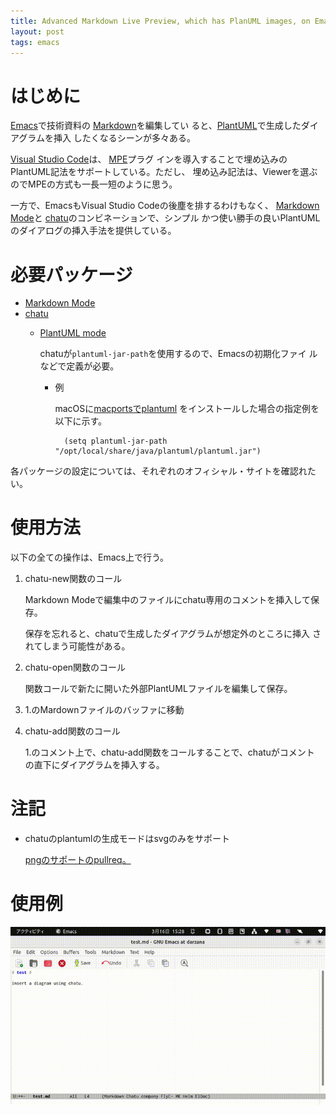 ```yaml
---
title: Advanced Markdown Live Preview, which has PlanUML images, on Emacs
layout: post
tags: emacs
---
```

# はじめに

[Emacs](https://www.gnu.org/software/emacs/)で技術資料の
[Markdown](https://daringfireball.net/projects/markdown/)を編集してい
ると、[PlantUML](https://plantuml.com/ja/)で生成したダイアグラムを挿入
したくなるシーンが多々ある。

[Visual Studio Code](https://code.visualstudio.com)は、
[MPE](https://shd101wyy.github.io/markdown-preview-enhanced/#/)プラグ
インを導入することで埋め込みのPlantUML記法をサポートしている。ただし、
埋め込み記法は、Viewerを選ぶのでMPEの方式も一長一短のように思う。

一方で、EmacsもVisual Studio Codeの後塵を排するわけもなく、
[Markdown Mode](https://jblevins.org/projects/markdown-mode/)と
[chatu](https://github.com/kimim/chatu)のコンビネーションで、シンプル
かつ使い勝手の良いPlantUMLのダイアログの挿入手法を提供している。

# 必要パッケージ

- [Markdown Mode](https://jblevins.org/projects/markdown-mode/)
- [chatu](https://github.com/kimim/chatu)
    - [PlantUML mode](https://github.com/skuro/plantuml-mode)

        chatuが`plantuml-jar-path`を使用するので、Emacsの初期化ファイ
        ルなどで定義が必要。

        - 例
		
		    macOSに[macportsでplantuml](https://ports.macports.org/search/?q=plantuml&name=on)
            をインストールした場合の指定例を以下に示す。
		
		        (setq plantuml-jar-path "/opt/local/share/java/plantuml/plantuml.jar")

各パッケージの設定については、それぞれのオフィシャル・サイトを確認れた
い。

# 使用方法

以下の全ての操作は、Emacs上で行う。

1. chatu-new関数のコール

    Markdown Modeで編集中のファイルにchatu専用のコメントを挿入して保存。
	
    保存を忘れると、chatuで生成したダイアグラムが想定外のところに挿入
    されてしまう可能性がある。
2. chatu-open関数のコール

    関数コールで新たに開いた外部PlantUMLファイルを編集して保存。
3. 1.のMardownファイルのバッファに移動  
4. chatu-add関数のコール

    1.のコメント上で、chatu-add関数をコールすることで、chatuがコメント
    の直下にダイアグラムを挿入する。

# 注記

- chatuのplantumlの生成モードはsvgのみをサポート

    [pngのサポートのpullreq。](https://github.com/kimim/chatu/pull/5)

# 使用例

![Chatu on Emacs](/assets/images/2025/0316/chatu.gif)
	

